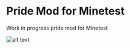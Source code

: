 # Pride Mod for Minetest

Work in progress pride mod for Minetest

![alt text](https://github.com/fredisoneblockworld/pride_minetest_mod/screenshot.png)
